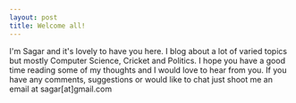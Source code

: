```yaml
---
layout: post
title: Welcome all!
---
```


I'm Sagar and it's lovely to have you here. I blog about a lot of varied topics but mostly Computer Science, Cricket and Politics. I hope you have a good time reading some of my thoughts and I would love to hear from you. If you have any comments, suggestions or would like to chat just shoot me an email at sagar[at]gmail.com 


